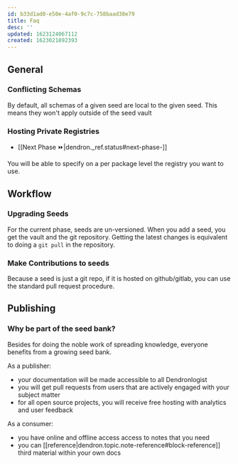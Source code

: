 ```yaml
---
id: b33d1ad0-e50e-4af0-9c7c-758baad38e79
title: Faq
desc: ''
updated: 1623124067112
created: 1623021892393
---
```


## General

### Conflicting Schemas

By default, all schemas of a given seed are local to the given seed. This means they won't apply outside of the seed vault

### Hosting Private Registries
- [[Next Phase ⏩|dendron._ref.status#next-phase-]]

You will be able to specify on a per package level the registry you want to use. 

## Workflow

### Upgrading Seeds

For the current phase, seeds are un-versioned. When you add a seed, you get the vault and the git repository. Getting the latest changes is equivalent to doing a `git pull` in the repository. 

### Make Contributions to seeds

Because a seed is just a git repo, if it is hosted on github/gitlab, you can use the standard pull request procedure.

## Publishing

### Why be part of the seed bank?

Besides for doing the noble work of spreading knowledge, everyone benefits from a growing seed bank. 

As a publisher:
- your documentation will be made accessible to all Dendronlogist
- you will get pull requests from users that are actively engaged with your subject matter
- for all open source projects, you will receive free hosting with analytics and user feedback

As a consumer:
- you have online and offline access access to notes that you need
- you can [[reference|dendron.topic.note-reference#block-reference]] third material within your own docs

